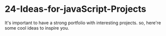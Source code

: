 # 24-Ideas-for-javaScript-Projects
It's important to have a strong portfolio with interesting  projects. so, here're some cool ideas to inspire you.
